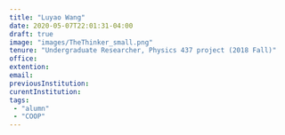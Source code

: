 ```yaml
---
title: "Luyao Wang"
date: 2020-05-07T22:01:31-04:00
draft: true
image: "images/TheThinker_small.png"
tenure: "Undergraduate Researcher, Physics 437 project (2018 Fall)"
office:
extention:
email:
previousInstitution: 
curentInstitution: 
tags: 
 - "alumn"
 - "COOP"
---
```


